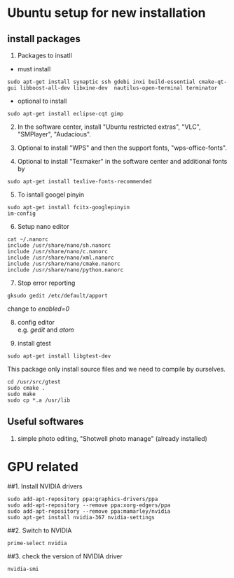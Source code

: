 Ubuntu setup for new installation
=================================

## install packages
1. Packages to insatll <br />

  - must install
```
sudo apt-get install synaptic ssh gdebi inxi build-essential cmake-qt-gui libboost-all-dev libxine-dev  nautilus-open-terminal terminator
```

  - optional to install
``` 
sudo apt-get install eclipse-cqt gimp
```

2. In the software center, install "Ubuntu restricted extras", "VLC", "SMPlayer", "Audacious". <br /> 

3. Optional to install "WPS" and then the support fonts, "wps-office-fonts".

4. Optional to install "Texmaker" in the software center and additional fonts by
  ```
sudo apt-get install texlive-fonts-recommended
  ```

5. To isntall googel pinyin
  ```
sudo apt-get install fcitx-googlepinyin
im-config
  ```
  
6. Setup nano editor
  ```
  cat ~/.nanorc
  include /usr/share/nano/sh.nanorc 
  include /usr/share/nano/c.nanorc 
  include /usr/share/nano/xml.nanorc 
  include /usr/share/nano/cmake.nanorc 
  include /usr/share/nano/python.nanorc 
  ```
7. Stop error reporting

  ```
  gksudo gedit /etc/default/apport
  ```
change to *enabled=0*

8. config editor <br />
e.g. *gedit* and *atom*

9. install gtest
  ```
  sudo apt-get install libgtest-dev
  ```
  This package only install source files and we need to compile by ourselves. <br />
  
  ```
  cd /usr/src/gtest
  sudo cmake .
  sudo make
  sudo cp *.a /usr/lib
  ```

## Useful softwares
1. simple photo editing, "Shotwell photo manage" (already installed) <br />


# GPU related 
##1. Install NVIDIA drivers
  ```
sudo add-apt-repository ppa:graphics-drivers/ppa
sudo add-apt-repository --remove ppa:xorg-edgers/ppa
sudo add-apt-repository --remove ppa:mamarley/nvidia
sudo apt-get install nvidia-367 nvidia-settings
  ```

##2. Switch to NVIDIA 
  ```
prime-select nvidia
  ```

##3. check the version of NVIDIA driver
  ```
nvidia-smi
  ```

